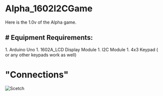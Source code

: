 # Alpha_1602I2CGame

Here is the 1.0v of the Alpha game. 

<h2 style=bold># Equipment Requirements:</h2>
1. Arduino Uno
1. 1602A_LCD Display Module
1. I2C Module
1. 4x3 Keypad ( or any other keypads work as well)


<h1 style=bold> "Connections" </h1>

![Scetch](https://user-images.githubusercontent.com/30160666/165957964-5f95cf8a-ea32-45f6-a9ee-76dcf4ff2e0a.png)
